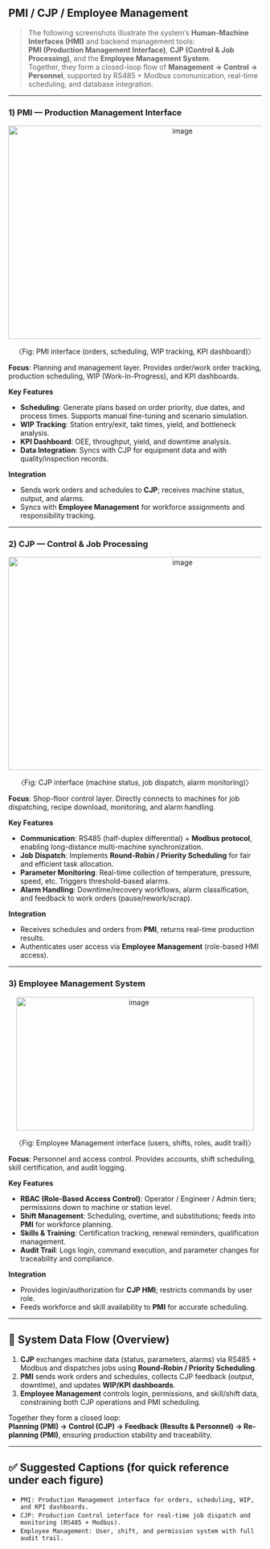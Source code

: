 ##  PMI / CJP / Employee Management

> The following screenshots illustrate the system’s **Human-Machine Interfaces (HMI)** and backend management tools:  
> **PMI (Production Management Interface)**, **CJP (Control & Job Processing)**, and the **Employee Management System**.  
> Together, they form a closed-loop flow of **Management → Control → Personnel**, supported by RS485 + Modbus communication, real-time scheduling, and database integration.

---

### 1) PMI — Production Management Interface

<p align="center">
<img width="677" height="424" alt="image" src="https://github.com/user-attachments/assets/13423e88-d049-48c1-96e4-b2a342da398d" />
</p>
<p align="center">〈Fig: PMI interface (orders, scheduling, WIP tracking, KPI dashboard)〉</p>

**Focus**: Planning and management layer. Provides order/work order tracking, production scheduling, WIP (Work-In-Progress), and KPI dashboards.  

**Key Features**
- **Scheduling**: Generate plans based on order priority, due dates, and process times. Supports manual fine-tuning and scenario simulation.  
- **WIP Tracking**: Station entry/exit, takt times, yield, and bottleneck analysis.  
- **KPI Dashboard**: OEE, throughput, yield, and downtime analysis.  
- **Data Integration**: Syncs with CJP for equipment data and with quality/inspection records.  

**Integration**
- Sends work orders and schedules to **CJP**; receives machine status, output, and alarms.  
- Syncs with **Employee Management** for workforce assignments and responsibility tracking.  

---

### 2) CJP — Control & Job Processing

<p align="center">
<img width="677" height="423" alt="image" src="https://github.com/user-attachments/assets/0c412521-62ed-4270-afb0-69388be67fb1" />
</p>
<p align="center">〈Fig: CJP interface (machine status, job dispatch, alarm monitoring)〉</p>

**Focus**: Shop-floor control layer. Directly connects to machines for job dispatching, recipe download, monitoring, and alarm handling.  

**Key Features**
- **Communication**: RS485 (half-duplex differential) + **Modbus protocol**, enabling long-distance multi-machine synchronization.  
- **Job Dispatch**: Implements **Round-Robin / Priority Scheduling** for fair and efficient task allocation.  
- **Parameter Monitoring**: Real-time collection of temperature, pressure, speed, etc. Triggers threshold-based alarms.  
- **Alarm Handling**: Downtime/recovery workflows, alarm classification, and feedback to work orders (pause/rework/scrap).  

**Integration**
- Receives schedules and orders from **PMI**, returns real-time production results.  
- Authenticates user access via **Employee Management** (role-based HMI access).  

---

### 3) Employee Management System

<p align="center">
<img width="473" height="265" alt="image" src="https://github.com/user-attachments/assets/63e1ab83-894e-41b4-8ad8-a7b1ced017d3" />
</p>
<p align="center">〈Fig: Employee Management interface (users, shifts, roles, audit trail)〉</p>

**Focus**: Personnel and access control. Provides accounts, shift scheduling, skill certification, and audit logging.  

**Key Features**
- **RBAC (Role-Based Access Control)**: Operator / Engineer / Admin tiers; permissions down to machine or station level.  
- **Shift Management**: Scheduling, overtime, and substitutions; feeds into **PMI** for workforce planning.  
- **Skills & Training**: Certification tracking, renewal reminders, qualification management.  
- **Audit Trail**: Logs login, command execution, and parameter changes for traceability and compliance.  

**Integration**
- Provides login/authorization for **CJP HMI**; restricts commands by user role.  
- Feeds workforce and skill availability to **PMI** for accurate scheduling.  

---

## 🔗 System Data Flow (Overview)

1. **CJP** exchanges machine data (status, parameters, alarms) via RS485 + Modbus and dispatches jobs using **Round-Robin / Priority Scheduling**.  
2. **PMI** sends work orders and schedules, collects CJP feedback (output, downtime), and updates **WIP/KPI dashboards**.  
3. **Employee Management** controls login, permissions, and skill/shift data, constraining both CJP operations and PMI scheduling.  

Together they form a closed loop:  
**Planning (PMI) → Control (CJP) → Feedback (Results & Personnel) → Re-planning (PMI)**, ensuring production stability and traceability.

---

## ✅ Suggested Captions (for quick reference under each figure)
- `PMI: Production Management interface for orders, scheduling, WIP, and KPI dashboards.`  
- `CJP: Production Control interface for real-time job dispatch and monitoring (RS485 + Modbus).`  
- `Employee Management: User, shift, and permission system with full audit trail.`
